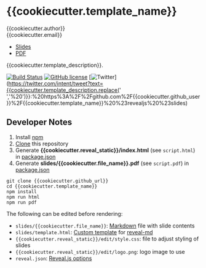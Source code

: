 # {{cookiecutter.template_name}}

{{cookiecutter.author}}  
{{cookiecutter.email}}  

* [Slides](https://{{cookiecutter.github_user}}.github.io/{{cookiecutter.template_name}})
* [PDF](https://github.com/{{cookiecutter.github_short}}/blob/master/slides/{{cookiecutter.file_name}}.pdf)

{{cookiecutter.template_description}}.

[![Build Status](https://travis-ci.org/{{cookiecutter.github_short}}.svg?branch=master)](https://travis-ci.org/{{cookiecutter.github_short}})
[![GitHub license](https://img.shields.io/github/license/{{cookiecutter.github_short}}.svg)](https://github.com/{{cookiecutter.github_short}}/blob/master/LICENSE)
[![Twitter](https://img.shields.io/twitter/url/https/github.com/{{cookiecutter.github_short}}.svg?style=social)](https://twitter.com/intent/tweet?text={{cookiecutter.template_description.replace(' ','%20')}}:%20https%3A%2F%2Fgithub.com%2F{{cookiecutter.github_user}}%2F{{cookiecutter.template_name}}%20%23revealjs%20%23slides)

## Developer Notes

1. Install [npm](https://www.npmjs.com/)
2. [Clone](https://git-scm.com/docs/git-clone) this repository
3. Generate **{{cookiecutter.reveal_static}}/index.html** (see `script.html`) in [package.json](https://github.com/{{cookiecutter.github_short}}/blob/master/package.json)
4. Generate **slides/{{cookiecutter.file_name}}.pdf** (see `script.pdf`) in [package.json](https://github.com/{{cookiecutter.github_short}}/blob/master/package.json)

```
git clone {{cookiecutter.github_url}}
cd {{cookiecutter.template_name}}
npm install
npm run html
npm run pdf
```

The following can be edited before rendering:

* `slides/{{cookiecutter.file_name}}`: [Markdown](https://daringfireball.net/projects/markdown/) file with slide contents
* `slides/template.html`: [Custom template](https://github.com/webpro/reveal-md#custom-template) for [reveal-md](https://www.npmjs.com/package/reveal-md)
* `{{cookiecutter.reveal_static}}/edit/style.css`: file to adjust styling of slides
* `{{cookiecutter.reveal_static}}/edit/logo.png`: logo image to use
* `reveal.json`: [Reveal.js options](https://github.com/webpro/reveal-md#revealjs-options)
